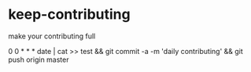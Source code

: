 # keep-contributing
make your contributing full

0 0 * * * date | cat >> test && git commit -a -m 'daily contributing' && git push origin master